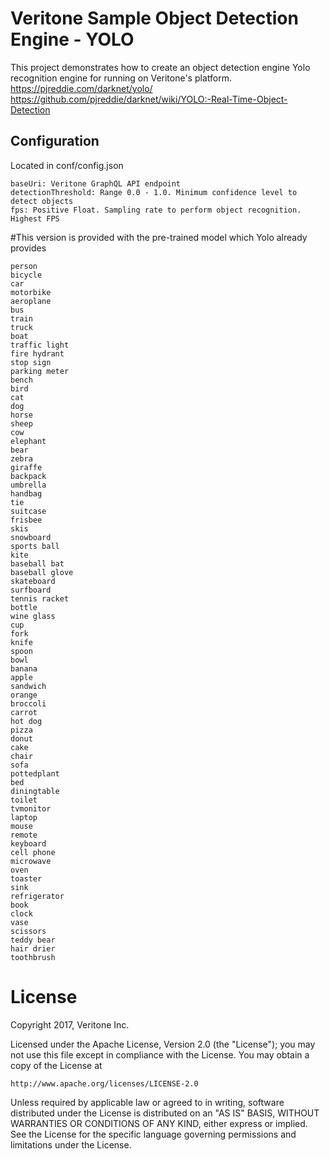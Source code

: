 # Veritone Sample Object Detection Engine - YOLO

This project demonstrates how to create an object detection engine Yolo recognition engine for running on Veritone's platform.
https://pjreddie.com/darknet/yolo/
https://github.com/pjreddie/darknet/wiki/YOLO:-Real-Time-Object-Detection

## Configuration
Located in conf/config.json

```
baseUri: Veritone GraphQL API endpoint
detectionThreshold: Range 0.0 - 1.0. Minimum confidence level to detect objects
fps: Positive Float. Sampling rate to perform object recognition. Highest FPS
```


#This version is provided with the pre-trained model which Yolo already provides
```
person
bicycle
car
motorbike
aeroplane
bus
train
truck
boat
traffic light
fire hydrant
stop sign
parking meter
bench
bird
cat
dog
horse
sheep
cow
elephant
bear
zebra
giraffe
backpack
umbrella
handbag
tie
suitcase
frisbee
skis
snowboard
sports ball
kite
baseball bat
baseball glove
skateboard
surfboard
tennis racket
bottle
wine glass
cup
fork
knife
spoon
bowl
banana
apple
sandwich
orange
broccoli
carrot
hot dog
pizza
donut
cake
chair
sofa
pottedplant
bed
diningtable
toilet
tvmonitor
laptop
mouse
remote
keyboard
cell phone
microwave
oven
toaster
sink
refrigerator
book
clock
vase
scissors
teddy bear
hair drier
toothbrush
```


# License
Copyright 2017, Veritone Inc.

Licensed under the Apache License, Version 2.0 (the "License");
you may not use this file except in compliance with the License.
You may obtain a copy of the License at

    http://www.apache.org/licenses/LICENSE-2.0

Unless required by applicable law or agreed to in writing, software
distributed under the License is distributed on an "AS IS" BASIS,
WITHOUT WARRANTIES OR CONDITIONS OF ANY KIND, either express or implied.
See the License for the specific language governing permissions and
limitations under the License.